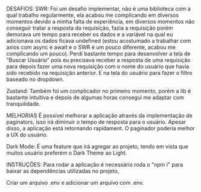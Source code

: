 DESAFIOS:
SWR: Foi um desafio implementar, não é uma biblioteca com a qual trabalho regularmente, ela acabou me complicando em diversos momentos devido a minha falta de experiência, em diversos momentos não conseguir tratar a resposta da requisição, fazia a requisição porém demorava um tempo para receber os dados e a variável na qual eu adicionava os dados ficava undefined (estou acostumado a trabalhar com axios com async e await e o SWR é um pouco diferente, acabou me complicando um pouco). Perdi bastante tempo para desenvolver a tela de "Buscar Usuário" pois eu precisava receber a resposta de uma requisição para depois fazer uma nova requisição com o nome do usuário que havia sido recebido na requisição anterior. E na tela do usuário para fazer o filtro baseado no dropdown.

Zustand: Também foi um complicador no primeiro momento, porém a lib é bastante intuitiva e depois de algumas horas consegui me adaptar com tranquilidade.

MELHORIAS
É possível melhorar a aplicação através da implementação de paginators, isso irá diminuir o tempo de resposta para o usuário. Apesar disso, a aplicação está retornando rapidament. O paginador poderia melhor a UX do usuário.

Dark Mode: É uma feature que irá agregar ao projeto, tendo em vista que muitos usuário preferem o Dark Theme ao Light.


INSTRUÇÕES:
Para rodar a aplicação é necessário roda o "npm i" para baixar as dependências utilizadas no projeto, 

Criar um arquivo .env e adicionar um arquivo com .env.